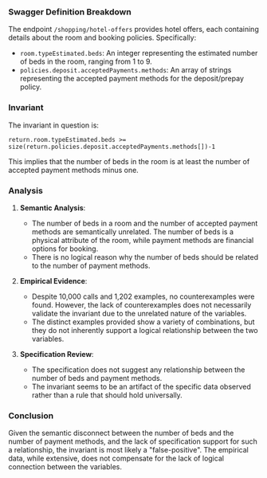 ### Swagger Definition Breakdown

The endpoint `/shopping/hotel-offers` provides hotel offers, each containing details about the room and booking policies. Specifically:
- `room.typeEstimated.beds`: An integer representing the estimated number of beds in the room, ranging from 1 to 9.
- `policies.deposit.acceptedPayments.methods`: An array of strings representing the accepted payment methods for the deposit/prepay policy.

### Invariant

The invariant in question is:

`return.room.typeEstimated.beds >= size(return.policies.deposit.acceptedPayments.methods[])-1`

This implies that the number of beds in the room is at least the number of accepted payment methods minus one.

### Analysis

1. **Semantic Analysis**:
   - The number of beds in a room and the number of accepted payment methods are semantically unrelated. The number of beds is a physical attribute of the room, while payment methods are financial options for booking.
   - There is no logical reason why the number of beds should be related to the number of payment methods.

2. **Empirical Evidence**:
   - Despite 10,000 calls and 1,202 examples, no counterexamples were found. However, the lack of counterexamples does not necessarily validate the invariant due to the unrelated nature of the variables.
   - The distinct examples provided show a variety of combinations, but they do not inherently support a logical relationship between the two variables.

3. **Specification Review**:
   - The specification does not suggest any relationship between the number of beds and payment methods.
   - The invariant seems to be an artifact of the specific data observed rather than a rule that should hold universally.

### Conclusion

Given the semantic disconnect between the number of beds and the number of payment methods, and the lack of specification support for such a relationship, the invariant is most likely a "false-positive". The empirical data, while extensive, does not compensate for the lack of logical connection between the variables.
